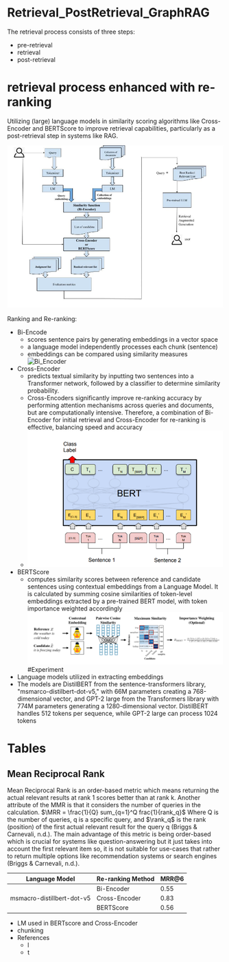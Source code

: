 # Retrieval_PostRetrieval_GraphRAG
The retrieval process consists of three steps: 
* pre-retrieval
* retrieval
* post-retrieval

# retrieval process enhanced with re-ranking
Utilizing (large) language models in similarity scoring algorithms like Cross-Encoder and BERTScore to improve retrieval capabilities, particularly as a post-retrieval step in systems like RAG.

![Post Retrieval](Workflow-Reranker_RAG.jpg)



Ranking and Re-ranking:
* Bi-Encode
  * scores sentence pairs by generating embeddings in a vector space
  * a language model independently processes each chunk (sentence)
  * embeddings can be compared using similarity measures
    ![Bi_Encoder](Bi_Encoder.png)
* Cross-Encoder
  * predicts textual similarity by inputting two sentences into a Transformer network, followed by a classifier to determine similarity probability.
  * Cross-Encoders significantly improve re-ranking accuracy by performing attention mechanisms across queries and documents, but are computationally intensive. Therefore, a combination of Bi-Encoder for initial retrieval and Cross-Encoder for re-ranking is effective, balancing speed and accuracy
  * ![Cross-Encoder](Cross_Encoder.png)
* BERTScore 
  * computes similarity scores between reference and candidate sentences using contextual embeddings from a Language Model. It is calculated by summing cosine similarities of token-level embeddings extracted by a pre-trained BERT model, with token importance weighted accordingly
    ![BERTScore](BERTScore.png)
#Experiment
* Language models utilized in extracting embeddings
* The models are DistilBERT from the sentence-transformers library, "msmarco-distilbert-dot-v5," with 66M parameters creating a 768-dimensional vector, and GPT-2 large from the Transformers library with 774M parameters generating a 1280-dimensional vector. DistilBERT handles 512 tokens per sequence, while GPT-2 large can process 1024 tokens
 # Tables
 ## Mean Reciprocal Rank
 Mean Reciprocal Rank is an order-based metric which means returning the actual relevant results at rank 1 scores better than at rank k. Another attribute of the MMR is that it considers the number of queries in the calculation.
 $\MRR = \frac{1}{Q} sum_{q=1}^Q frac{1}{rank_q}\$
Where Q is the number of queries, q is a specific query, and $\rank_q\$ is the rank (position) of the first actual relevant result for the query q (Briggs & Carnevali, n.d.).
The main advantage of this metric is being order-based which is crucial for systems like question-answering but it just takes into account the first relevant item so, it is not suitable for use-cases that rather to return multiple options like recommendation systems or search engines (Briggs & Carnevali, n.d.).


|  Language Model            | Re-ranking Method | MRR@6     |
| -------------------------- | ----------------- | --------- |
|                            | Bi-Encoder        |0.55       |
| msmacro-distillbert-dot-v5 | Cross-Encoder     |0.83       |
|                            | BERTScore         |0.56       |

* LM used in BERTscore and Cross-Encoder
* chunking
* References 
  *  l 
  *  t
  


